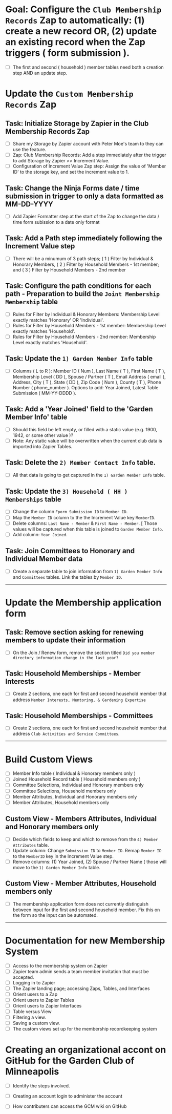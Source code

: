 
# Goal: Configure the `Club Membership Records` Zap to automatically: (1) create a new record OR, (2) update an existing record when the Zap triggers ( form submission ). 
- [ ] The first and second ( household ) member tables need both a creation step AND an update step. 

# Update the `Custom Membership Records` Zap

## Task: Initialize Storage by Zapier in the Club Membership Records Zap

- [ ] Share my Storage by Zapier account with Peter Moe's team to they can use the feature. 
- [ ] Zap: Club Membership Records: Add a step immediately after the trigger to add Storage by Zapier >> Increment Value.
- [ ] Configuration of Increment Value Zap step: Assign the value of 'Member ID' to the storage key, and set the increment value to 1.

## Task: Change the Ninja Forms date / time submission in trigger to only a data formatted as MM-DD-YYYY 

- [ ] Add Zapier Formatter step at the start of the Zap to change the data / time form subission to a date only format 
      
## Task: Add a Path step immediately following the Increment Value step

- [ ] There will be a minumum of 3 path steps; ( 1 ) Filter by Individual & Honorary Members, ( 2 ) Filter by Household Members - 1st member; and ( 3 ) Filter by Household Members - 2nd member

## Task: Configure the path conditions for each path - Preparation to build the `Joint Membership Membership` table

- [ ] Rules for Filter by Individual & Honorary Members: Membership Level exactly matches 'Honorary' OR 'Individual'.
- [ ] Rules for Filter by Household Members - 1st member: Membership Level exactly matches 'Household'.
- [ ] Rules for Filter by Household Members - 2nd member: Membership Level exactly matches 'Household'.

## Task: Update the `1) Garden Member Info` table

- [ ] Columns ( L to R ): Member ID ( Num ), Last Name ( T ), First Name ( T ), Membership Level ( DD ), Spouse / Partner ( T ), Email Address ( email ), Address, City ( T ), State ( DD ), Zip Code ( Num ), County ( T ), Phone Number ( phone_number ). Options to add: Year Joined, Latest Table Submission ( MM-YY-DDDD ).

## Task: Add a 'Year Joined' field to the 'Garden Member Info' table

- [ ] Should this field be left empty, or filled with a static value (e.g. 1900, 1942, or some other value )?
- [ ] Note: Any static value will be overwritten when the current club data is imported into Zapier Tables.

## Task: Delete the `2) Member Contact Info` table. 

- [ ] All that data is going to get captured in the `1) Garden Member Info` table. 

## Task: Update the `3) Household ( HH ) Memberships` table

- [ ] Change the column `Fporm Submission ID` to `Member ID`.
- [ ] Map the `Member ID` column to the the Increment Value key `MemberID`.
- [ ] Delete columns: `Last Name - Member` & `First Name - Member`. [ Those values will be captured when this table is joined to `Garden Member Info`.
- [ ] Add column: `Year Joined`.

## Task: Join Committees to Honorary and Individual Member data
- [ ] Create a separate table to join information from `1) Garden Member Info` and `Committees` tables. Link the tables by `Member ID`.

---

# Update the Membership application form

## Task: Remove section asking for renewing members to update their information
- [ ] On the Join / Renew form, remove the section titled `Did you member directory information change in the last year?`

## Task: Household Memberships - Member Interests
- [ ] Create 2 sections, one each for first and second household member that address `Member Interests, Mentoring, & Gardening Expertise`

## Task: Household Memberships - Committees
- [ ] Create 2 sections, one each for first and second household member that address `Club Activities and Service Committees`.

---

# Build Custom Views
- [ ] Member Info table ( Individual & Honorary members only )
- [ ] Joined Household Record table ( Household members only )
- [ ] Committee Selections, Individual and Honorary members only
- [ ] Committee Selections, Household members only
- [ ] Member Attributes, Individual and Honorary members only
- [ ] Member Attributes, Household members only

## Custom View - Members Attributes, Individual and Honorary members only
- [ ] Decide which fields to keep and which to remove from the `4) Member Attributes` table.
- [ ] Update column: Change `Submission ID` to `Member ID`. Remap `Member ID` to the `MemberID` key in the Increment Value step.
- [ ] Remove columns: (1) Year Joined, (2) Spouse / Partner Name ( those will move to the `1) Garden Member Info` table.  

## Custom View - Member Attributes, Household members only
- [ ] The membership application form does not currently distinguish between input for the first and second household member. Fix this on the form so the input can be automated.

---

# Documentation for new Membership System
- [ ] Access to the membership system on Zapier
- [ ] Zapier team admin sends a team member invitation that must be accepted.
- [ ] Logging in to Zapier
- [ ] The Zapier landing page; accessing Zaps, Tables, and Interfaces
- [ ] Orient users to a Zap
- [ ] Orient users to Zapier Tables
- [ ] Orient users to Zapier Interfaces
- [ ] Table versus View
- [ ] Filtering a view.
- [ ] Saving a custom view.
- [ ] The custom views set up for the membership recordkeeping system

# Creating an organizational accont on GitHub for the Garden Club of Minneapolis
- [ ] Identify the steps involved.
- [ ] Creating an account login to administer the account
- [ ] How contributers can access the GCM wiki on GitHub

